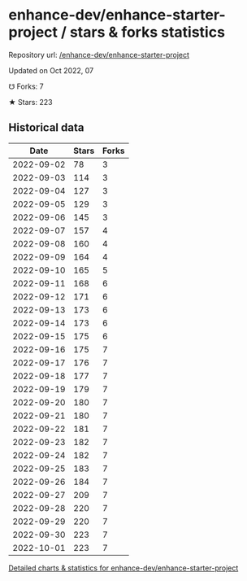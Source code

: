 # enhance-dev/enhance-starter-project / stars & forks statistics

Repository url: [/enhance-dev/enhance-starter-project](https://github.com/enhance-dev/enhance-starter-project)

Updated on Oct 2022, 07

☋ Forks: 7

★ Stars: 223

## Historical data
| Date | Stars | Forks |
|------|-------|-------|
| 2022-09-02 | 78 | 3 | 
| 2022-09-03 | 114 | 3 | 
| 2022-09-04 | 127 | 3 | 
| 2022-09-05 | 129 | 3 | 
| 2022-09-06 | 145 | 3 | 
| 2022-09-07 | 157 | 4 | 
| 2022-09-08 | 160 | 4 | 
| 2022-09-09 | 164 | 4 | 
| 2022-09-10 | 165 | 5 | 
| 2022-09-11 | 168 | 6 | 
| 2022-09-12 | 171 | 6 | 
| 2022-09-13 | 173 | 6 | 
| 2022-09-14 | 173 | 6 | 
| 2022-09-15 | 175 | 6 | 
| 2022-09-16 | 175 | 7 | 
| 2022-09-17 | 176 | 7 | 
| 2022-09-18 | 177 | 7 | 
| 2022-09-19 | 179 | 7 | 
| 2022-09-20 | 180 | 7 | 
| 2022-09-21 | 180 | 7 | 
| 2022-09-22 | 181 | 7 | 
| 2022-09-23 | 182 | 7 | 
| 2022-09-24 | 182 | 7 | 
| 2022-09-25 | 183 | 7 | 
| 2022-09-26 | 184 | 7 | 
| 2022-09-27 | 209 | 7 | 
| 2022-09-28 | 220 | 7 | 
| 2022-09-29 | 220 | 7 | 
| 2022-09-30 | 223 | 7 | 
| 2022-10-01 | 223 | 7 | 


[Detailed charts & statistics for enhance-dev/enhance-starter-project](https://reviewgithub.com/rep/enhance-dev/enhance-starter-project)
